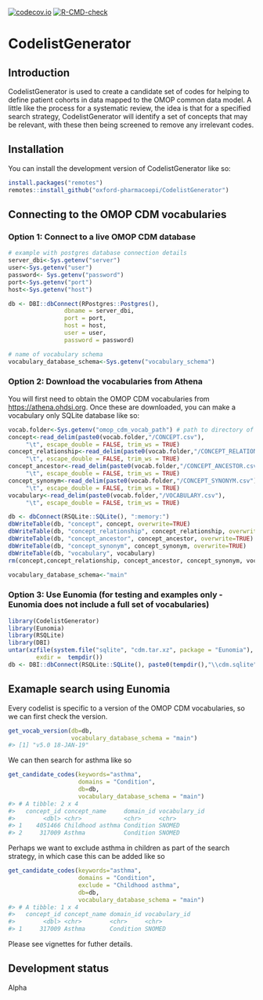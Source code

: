 
<!-- README.md is generated from README.Rmd. Please edit that file -->

<!-- badges: start -->

[![codecov.io](https://codecov.io/github/oxford-pharmacoepi/CodelistGenerator/coverage.svg?branch=main)](https://codecov.io/github/oxford-pharmacoepi/CodelistGenerator?branch=main)
[![R-CMD-check](https://github.com/oxford-pharmacoepi/CodelistGenerator/workflows/R-CMD-check/badge.svg)](https://github.com/oxford-pharmacoepi/CodelistGenerator/actions)
<!-- badges: end -->

# CodelistGenerator

## Introduction

CodelistGenerator is used to create a candidate set of codes for helping
to define patient cohorts in data mapped to the OMOP common data model.
A little like the process for a systematic review, the idea is that for
a specified search strategy, CodelistGenerator will identify a set of
concepts that may be relevant, with these then being screened to remove
any irrelevant codes.

## Installation

You can install the development version of CodelistGenerator like so:

``` r
install.packages("remotes")
remotes::install_github("oxford-pharmacoepi/CodelistGenerator")
```

## Connecting to the OMOP CDM vocabularies

### Option 1: Connect to a live OMOP CDM database

``` r
# example with postgres database connection details
server_dbi<-Sys.getenv("server")
user<-Sys.getenv("user")
password<- Sys.getenv("password")
port<-Sys.getenv("port")
host<-Sys.getenv("host")

db <- DBI::dbConnect(RPostgres::Postgres(),
                dbname = server_dbi,
                port = port,
                host = host,
                user = user,
                password = password)

# name of vocabulary schema
vocabulary_database_schema<-Sys.getenv("vocabulary_schema")
```

### Option 2: Download the vocabularies from Athena

You will first need to obtain the OMOP CDM vocabularies from
<https://athena.ohdsi.org>. Once these are downloaded, you can make a
vocabulary only SQLite database like so:

``` r
vocab.folder<-Sys.getenv("omop_cdm_vocab_path") # path to directory of unzipped files
concept<-read_delim(paste0(vocab.folder,"/CONCEPT.csv"),
     "\t", escape_double = FALSE, trim_ws = TRUE)
concept_relationship<-read_delim(paste0(vocab.folder,"/CONCEPT_RELATIONSHIP.csv"),
     "\t", escape_double = FALSE, trim_ws = TRUE) 
concept_ancestor<-read_delim(paste0(vocab.folder,"/CONCEPT_ANCESTOR.csv"),
     "\t", escape_double = FALSE, trim_ws = TRUE)
concept_synonym<-read_delim(paste0(vocab.folder,"/CONCEPT_SYNONYM.csv"),
     "\t", escape_double = FALSE, trim_ws = TRUE)
vocabulary<-read_delim(paste0(vocab.folder,"/VOCABULARY.csv"),
     "\t", escape_double = FALSE, trim_ws = TRUE)

db <- dbConnect(RSQLite::SQLite(), ":memory:")
dbWriteTable(db, "concept", concept, overwrite=TRUE)
dbWriteTable(db, "concept_relationship", concept_relationship, overwrite=TRUE)
dbWriteTable(db, "concept_ancestor", concept_ancestor, overwrite=TRUE)
dbWriteTable(db, "concept_synonym", concept_synonym, overwrite=TRUE)
dbWriteTable(db, "vocabulary", vocabulary)
rm(concept,concept_relationship, concept_ancestor, concept_synonym, vocabulary)

vocabulary_database_schema<-"main"
```

### Option 3: Use Eunomia (for testing and examples only - Eunomia does not include a full set of vocabularies)

``` r
library(CodelistGenerator)
library(Eunomia)
library(RSQLite)
library(DBI)
untar(xzfile(system.file("sqlite", "cdm.tar.xz", package = "Eunomia"), open = "rb"),
        exdir =  tempdir())
db <- DBI::dbConnect(RSQLite::SQLite(), paste0(tempdir(),"\\cdm.sqlite"))
```

## Examaple search using Eunomia

Every codelist is specific to a version of the OMOP CDM vocabularies, so
we can first check the version.

``` r
get_vocab_version(db=db,
                  vocabulary_database_schema = "main")
#> [1] "v5.0 18-JAN-19"
```

We can then search for asthma like so

``` r
get_candidate_codes(keywords="asthma",
                    domains = "Condition",
                    db=db,
                    vocabulary_database_schema = "main")
#> # A tibble: 2 x 4
#>   concept_id concept_name     domain_id vocabulary_id
#>        <dbl> <chr>            <chr>     <chr>        
#> 1    4051466 Childhood asthma Condition SNOMED       
#> 2     317009 Asthma           Condition SNOMED
```

Perhaps we want to exclude asthma in children as part of the search
strategy, in which case this can be added like so

``` r
get_candidate_codes(keywords="asthma",
                    domains = "Condition",
                    exclude = "Childhood asthma",
                    db=db,
                    vocabulary_database_schema = "main")
#> # A tibble: 1 x 4
#>   concept_id concept_name domain_id vocabulary_id
#>        <dbl> <chr>        <chr>     <chr>        
#> 1     317009 Asthma       Condition SNOMED
```

Please see vignettes for futher details.

## Development status

Alpha
